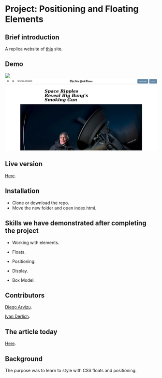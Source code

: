 # Project: Positioning and Floating Elements

## Brief introduction

A replica website of [this](https://web.archive.org/web/20190410204320/https://www.nytimes.com/2014/03/18/science/space/detection-of-waves-in-space-buttresses-landmark-theory-of-big-bang.html?_r=0) site.

## Demo

![](docs/vid.gif)
![](docs/1.png)

## Live version

[Here](https://ivanderlich.github.io/newyorktimesarticle/).

## Installation

- Clone or download the repo. 
- Move the new folder and open index.html.

## Skills we have demonstrated after completing the project

- Working with elements.

- Floats.

- Positioning.

- Display.

- Box Model.

## Contributors

[Diego Arvizu](https://github.com/diegoarvz4).

[Ivan Derlich](https://github.com/IvanDerlich).

## The article today

[Here](http://www.nytimes.com/2014/03/18/science/space/detection-of-waves-in-space-buttresses-landmark-theory-of-big-bang.html?_r=0).

## Background

The purpose was to learn to style with CSS floats and positioning.
